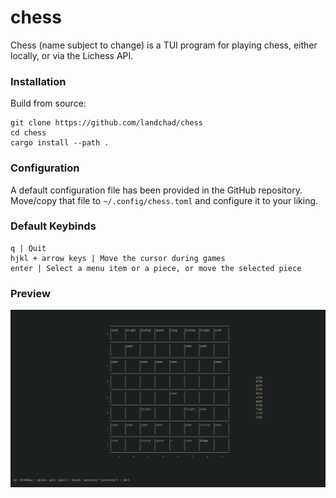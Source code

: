 # chess

Chess (name subject to change) is a TUI program for playing chess, either locally, or via the Lichess API.

### Installation
Build from source:
```
git clone https://github.com/landchad/chess
cd chess
cargo install --path .
```

### Configuration
A default configuration file has been provided in the GitHub repository. Move/copy that file to `~/.config/chess.toml` and configure it to your liking.

### Default Keybinds

```
q | Quit
hjkl + arrow keys | Move the cursor during games
enter | Select a menu item or a piece, or move the selected piece
```
### Preview

![Preview](media/preview.png?raw=true "Preview")
